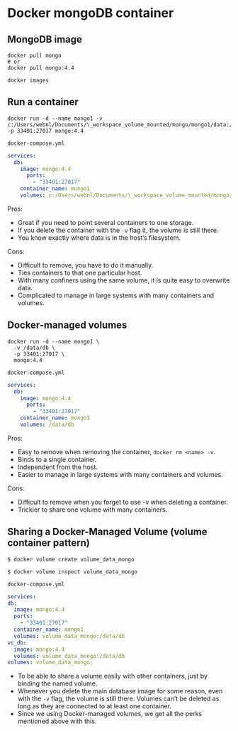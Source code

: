 # Docker mongoDB container

## MongoDB image

```
docker pull mongo
# or
docker pull mongo:4.4

docker images

```

## Run a container

```
docker run -d --name mongo1 -v c:/Users/webnl/Documents/\_workspace_volume_mounted/mongo/mongo1/data:/data/db -p 33401:27017 mongo:4.4
```

`docker-compose.yml`

```yml
services:
  db:
    image: mongo:4.4
      ports:
        - "33401:27017"
    container_name: mongo1
    volumes: c:/Users/webnl/Documents/\_workspace_volume_mounted/mongo/mongo1/data:/data/db
```

Pros:

- Great if you need to point several containers to one storage.
- If you delete the container with the `-v` flag it, the volume is still there.
- You know exactly where data is in the host’s filesystem.

Cons:

- Difficult to remove, you have to do it manually.
- Ties containers to that one particular host.
- With many confiners using the same volume, it is quite easy to overwrite data.
- Complicated to manage in large systems with many containers and volumes.

## Docker-managed volumes

```
docker run -d --name mongo1 \
  -v /data/db \
  -p 33401:27017 \
  mongo:4.4
```

`docker-compose.yml`

```yml
services:
  db:
    image: mongo:4.4
      ports:
        - "33401:27017"
    container_name: mongo1
    volumes: /data/db
```

Pros:

- Easy to remove when removing the container, `docker rm <name> -v`.
- Binds to a single container.
- Independent from the host.
- Easier to manage in large systems with many containers and volumes.

Cons:

- Difficult to remove when you forget to use -v when deleting a container.
- Trickier to share one volume with many containers.

## Sharing a Docker-Managed Volume (volume container pattern)

```
$ docker volume create volume_data_mongo

$ docker volume inspect volume_data_mongo
```

`docker-compose.yml`

```yml
services:
db:
  image: mongo:4.4
  ports:
    - "33401:27017"
  container_name: mongo1
  volumes: volume_data_mongo:/data/db
vc_db:
  image: mongo:4.4
  volumes: volume_data_mongo:/data/db
volumes: volume_data_mongo;
```

- To be able to share a volume easily with other containers, just by binding the named volume.
- Whenever you delete the main database image for some reason, even with the `-v` flag, the volume is still there. Volumes can’t be deleted as long as they are connected to at least one container.
- Since we using Docker-managed volumes, we get all the perks mentioned above with this.
